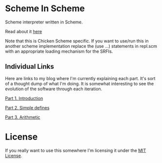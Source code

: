 # Scheme In Scheme
Scheme interpreter written in Scheme.

Read about it [here](http://codingninja.wordpress.com/category/programming/scheme/scheme-in-scheme/)

Note that this is Chicken Scheme specific.  If you want to use/run this in 
another scheme implementation replace the (use ...) statements in repl.scm 
with an appropriate loading mechanism for the SRFIs.

## Individual Links

Here are links to my blog where I'm currently explaining each part.  It's sort of a thought dump of what I'm doing.  It is somewhat interesting to see the evolution of the software through each iteration.

[Part 1. Introduction](http://codingninja.wordpress.com/2011/02/19/simple-scheme-part-1-introduction/)

[Part 2. Simple defines](http://codingninja.wordpress.com/2011/02/26/scheme-in-scheme-part-2-simple-defines/)

[Part 3. Arithmetic](http://codingninja.wordpress.com/2011/03/19/scheme-in-scheme-part-3-arithmetic/)

# License

If you really want to use this somewhere I'm licensing it under the [MIT License](http://www.opensource.org/licenses/mit-license.html).